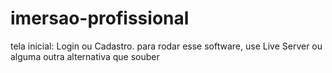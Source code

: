 # imersao-profissional

tela inicial: Login ou Cadastro.
para rodar esse software, use Live Server ou alguma outra alternativa que souber